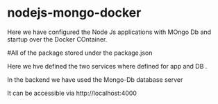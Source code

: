 # nodejs-mongo-docker
Here we have configured the Node Js applications with MOngo Db and startup over the Docker COntainer.

#All of the package stored under the package.json 

Here we hve defined the two services where defined for app and DB .

In the backend we have used the Mongo-Db database server

It can be accessible via http://localhost:4000
